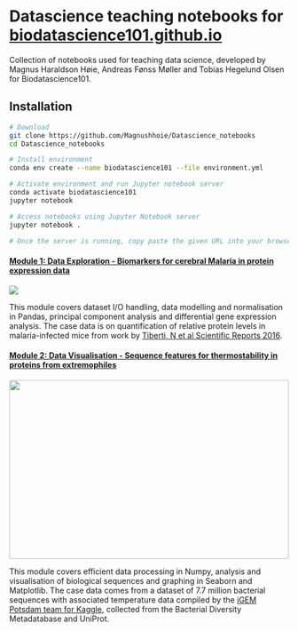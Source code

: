 # Datascience teaching notebooks for [biodatascience101.github.io](https://biodatascience101.github.io)

Collection of notebooks used for teaching data science, developed by Magnus Haraldson Høie, Andreas Fønss Møller and Tobias Hegelund Olsen for Biodatascience101.

## Installation

```bash
# Download
git clone https://github.com/Magnushhoie/Datascience_notebooks
cd Datascience_notebooks

# Install environment
conda env create --name biodatascience101 --file environment.yml

# Activate environment and run Jupyter notebook server
conda activate biodatascience101
jupyter notebook

# Access notebooks using Jupyter Notebook server
jupyter notebook .

# Once the server is running, copy paste the given URL into your browser of choice
```

#### [Module 1: Data Exploration - Biomarkers for cerebral Malaria in protein expression data](https://github.com/Magnushhoie/Datascience_notebooks/blob/master/Module_1_Malaria_PandasIO.ipynb)
<img src="https://raw.githubusercontent.com/Magnushhoie/Datascience_notebooks/master/img/module1_logo.png">

This module covers dataset I/O handling, data modelling and normalisation in Pandas, principal component analysis and differential gene expression analysis. The case data is on quantification of relative protein levels in malaria-infected mice from work by [Tiberti, N et al Scientific Reports 2016](https://www.nature.com/articles/srep37871).

#### [Module 2: Data Visualisation - Sequence features for thermostability in proteins from extremophiles](https://github.com/Magnushhoie/Datascience_notebooks/blob/master/Module_2_Sequence_DataVisualization.ipynb)
<img src="https://github.com/Magnushhoie/Datascience_notebooks/blob/master/img/module2_logo.png?raw=true" width="504" height="322">

This module covers efficient data processing in Numpy, analysis and visualisation of biological sequences and graphing in Seaborn and Matplotlib. The case data comes from a dataset of 7.7 million bacterial sequences with associated temperature data compiled by the [iGEM Potsdam team for Kaggle](https://www.kaggle.com/igempotsdam/protein-heat-resistance-dataset), collected from the Bacterial Diversity Metadatabase and UniProt.
